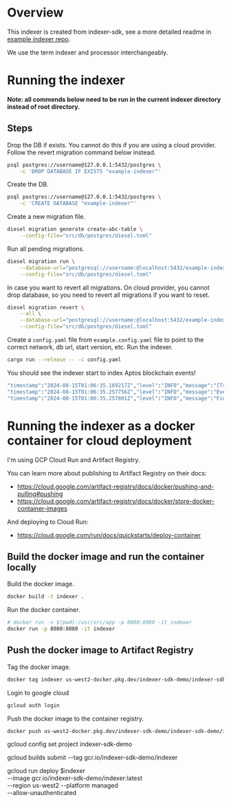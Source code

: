 # Overview

This indexer is created from indexer-sdk, see a more detailed readme in [example indexer repo](https://github.com/aptos-labs/aptos-indexer-processor-example).

We use the term indexer and processor interchangeably.

# Running the indexer

**Note: all commends below need to be run in the current indexer directory instead of root directory.**

## Steps

Drop the DB if exists. You cannot do this if you are using a cloud provider. Follow the revert migration command below instead.

```sh
psql postgres://username@127.0.0.1:5432/postgres \
    -c 'DROP DATABASE IF EXISTS "example-indexer"'
```

Create the DB.

```sh
psql postgres://username@127.0.0.1:5432/postgres \
    -c 'CREATE DATABASE "example-indexer"'
```

Create a new migration file.

```sh
diesel migration generate create-abc-table \
    --config-file="src/db/postgres/diesel.toml"
```

Run all pending migrations.

```sh
diesel migration run \
    --database-url="postgresql://username:@localhost:5432/example-indexer" \
    --config-file="src/db/postgres/diesel.toml"
```

In case you want to revert all migrations. On cloud provider, you cannot drop database, so you need to revert all migrations if you want to reset.

```sh
diesel migration revert \
	--all \
    --database-url="postgresql://username:@localhost:5432/example-indexer" \
	--config-file="src/db/postgres/diesel.toml"
```

Create a `config.yaml` file from `example.config.yaml` file to point to the correct network, db url, start version, etc. Run the indexer.

```sh
cargo run --release -- -c config.yaml
```

You should see the indexer start to index Aptos blockchain events!

```sh
"timestamp":"2024-08-15T01:06:35.169217Z","level":"INFO","message":"[Transaction Stream] Received transactions from GRPC.","stream_address":"https://grpc.testnet.aptoslabs.com/","connection_id":"5575cb8c-61fb-498f-aaae-868d1e8773ac","start_version":0,"end_version":4999,"start_txn_timestamp_iso":"1970-01-01T00:00:00.000000000Z","end_txn_timestamp_iso":"2022-09-09T01:49:02.023089000Z","num_of_transactions":5000,"size_in_bytes":5708539,"duration_in_secs":0.310734,"tps":16078,"bytes_per_sec":18371143.80788713,"filename":"/Users/reneetso/.cargo/git/checkouts/aptos-indexer-processor-sdk-2f3940a333c8389d/e1e1bdd/rust/transaction-stream/src/transaction_stream.rs","line_number":400,"threadName":"tokio-runtime-worker","threadId":"ThreadId(6)"
"timestamp":"2024-08-15T01:06:35.257756Z","level":"INFO","message":"Events version [0, 4999] stored successfully","filename":"src/processors/events/events_storer.rs","line_number":75,"threadName":"tokio-runtime-worker","threadId":"ThreadId(10)"
"timestamp":"2024-08-15T01:06:35.257801Z","level":"INFO","message":"Finished processing events from versions [0, 4999]","filename":"src/processors/events/events_processor.rs","line_number":90,"threadName":"tokio-runtime-worker","threadId":"ThreadId(17)"
```

# Running the indexer as a docker container for cloud deployment

I'm using GCP Cloud Run and Artifact Registry.

You can learn more about publishing to Artifact Registry on their docs:

- https://cloud.google.com/artifact-registry/docs/docker/pushing-and-pulling#pushing
- https://cloud.google.com/artifact-registry/docs/docker/store-docker-container-images

And deploying to Cloud Run:

- https://cloud.google.com/run/docs/quickstarts/deploy-container

## Build the docker image and run the container locally

Build the docker image.

```sh
docker build -t indexer .
```

Run the docker container.

```sh
# docker run -v $(pwd):/usr/src/app -p 8080:8080 -it indexer
docker run -p 8080:8080 -it indexer
```

## Push the docker image to Artifact Registry

Tag the docker image.

```sh
docker tag indexer us-west2-docker.pkg.dev/indexer-sdk-demo/indexer-sdk-demo/indexer
```

Login to google cloud

```sh
gcloud auth login
```

Push the docker image to the container registry.

```sh
docker push us-west2-docker.pkg.dev/indexer-sdk-demo/indexer-sdk-demo/indexer
```



gcloud config set project indexer-sdk-demo
<!-- gcloud builds submit . -->
gcloud builds submit --tag gcr.io/indexer-sdk-demo/indexer


gcloud run deploy $indexer \
    --image gcr.io/indexer-sdk-demo/indexer:latest \
    --region us-west2 --platform managed \
    --allow-unauthenticated